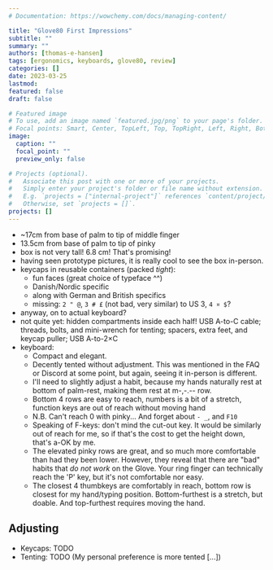 ```yaml
---
# Documentation: https://wowchemy.com/docs/managing-content/

title: "Glove80 First Impressions"
subtitle: ""
summary: ""
authors: [thomas-e-hansen]
tags: [ergonomics, keyboards, glove80, review]
categories: []
date: 2023-03-25
lastmod:
featured: false
draft: false

# Featured image
# To use, add an image named `featured.jpg/png` to your page's folder.
# Focal points: Smart, Center, TopLeft, Top, TopRight, Left, Right, BottomLeft, Bottom, BottomRight.
image:
  caption: ""
  focal_point: ""
  preview_only: false

# Projects (optional).
#   Associate this post with one or more of your projects.
#   Simply enter your project's folder or file name without extension.
#   E.g. `projects = ["internal-project"]` references `content/project/deep-learning/index.md`.
#   Otherwise, set `projects = []`.
projects: []
---
```


- ~17cm from base of palm to tip of middle finger
- 13.5cm from base of palm to tip of pinky
- box is not very tall! 6.8 cm! That's promising!
- having seen prototype pictures, it is really cool to see the box in-person.
- keycaps in reusable containers (packed _tight_):
  * fun faces (great choice of typeface ^^)
  * Danish/Nordic specific
  * along with German and British specifics
  * missing: `2 " @`, `3 # £` (not bad, very similar) to US 3, `4 ¤ $`?
- anyway, on to actual keyboard?
- not quite yet: hidden compartments inside each half! USB A-to-C cable;
    threads, bolts, and mini-wrench for tenting; spacers, extra feet, and keycap
    puller; USB A-to-2×C
- keyboard:
  * Compact and elegant.
  * Decently tented without adjustment. This was mentioned in the FAQ or Discord
      at some point, but again, seeing it in-person is different.
  * I'll need to slightly adjust a habit, because my hands naturally rest at
      bottom of palm-rest, making them rest at m-,-.-- row.
  * Bottom 4 rows are easy to reach, numbers is a bit of a stretch, function
      keys are out of reach without moving hand
  * N.B. Can't reach 0 with pinky... And forget about `- _`, and `F10`
  * Speaking of F-keys: don't mind the cut-out key. It would be similarly out of
      reach for me, so if that's the cost to get the height down, that's a-OK by
      me.
  * The elevated pinky rows are great, and so much more comfortable than had
      they been lower. However, they reveal that there are "bad" habits that _do
      not work_ on the Glove. Your ring finger can technically reach the 'P'
      key, but it's not comfortable nor easy.
  * The closest 4 thumbkeys are comfortably in reach, bottom row is closest for
      my hand/typing position. Bottom-furthest is a stretch, but doable. And
      top-furthest requires moving the hand.

## Adjusting

- Keycaps: TODO
- Tenting: TODO (My personal preference is more tented [...])
